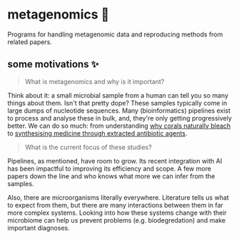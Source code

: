 # metagenomics 🧬
Programs for handling metagenomic data and reproducing methods from related papers.

## some motivations ✨
> What is metagenomics and why is it important?

Think about it: a small microbial sample from a human can tell you so many things about them. Isn't that pretty dope? These samples typically come in large dumps of nucleotide sequences. Many (bioinformatics) pipelines exist to process and analyse these in bulk, and, they're only getting progressively better. We can do so much: from understanding [why corals naturally bleach](https://sfamjournals.onlinelibrary.wiley.com/doi/full/10.1111/j.1758-2229.2010.00234.x) to [synthesising medicine through extracted antibiotic agents](https://www.scielo.br/j/bjm/a/DNd6nKWKNrT9CFtTLYr3Nwr/?lang=en&format=html).

> What is the current focus of these studies?

Pipelines, as mentioned, have room to grow. Its recent integration with AI has been impactful to improving its efficiency and scope. A few more papers down the line and who knows what more we can infer from the samples.

Also, there are microorganisms literally everywhere. Literature tells us what to expect from them, but there are many interactions between them in far more complex systems. Looking into how these systems change with their microbiome can help us prevent problems (e.g. biodegredation) and make important diagnoses.
